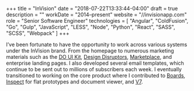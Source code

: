 +++
title = "InVision"
date = "2018-07-22T13:33:44-04:00"
draft = true
description = ""
workDate = "2014–present"
website = "//invisionapp.com"
role = "Senior Software Engineer"
technologies = [
  "Angular",
  "ColdFusion",
  "Go",
  "Gulp",
  "JavaScript",
  "LESS",
  "Node",
  "Python",
  "React",
  "SASS",
  "SCSS",
  "Webpack"
]
+++

I’ve been fortunate to have the opportunity to work across various systems under
the InVision brand. From the homepage to numerous marketing materials such as
the [DO UI Kit](//invisionapp.com/do), [Design Disruptors](//designdisruptors.com),
[Marketplace](//marketplace.invisionapp.com), and enterprise landing pages. I
also developed several email templates, which continue to be sent out to millions
of subscribers each week. I eventually transitioned to working on the core product
where I contributed to [Boards](//invisionapp.com/blog/boards-share-design-inspiration-assets),
[Inspect](//invisionapp.com/feature/inspect) for flat prototypes and document
viewer, and [V7](//invisionapp.com/blog/new-invision-v7).
